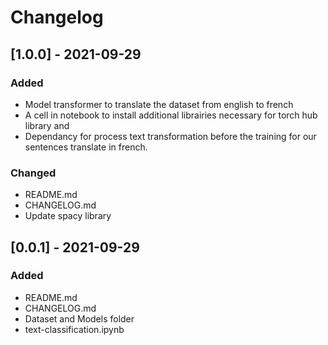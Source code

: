 # Changelog

## [1.0.0] - 2021-09-29
### Added
- Model transformer to translate the dataset from english to french
- A cell in notebook to install additional librairies necessary for torch hub library and
- Dependancy for process text transformation before the training for our sentences translate in french.

### Changed
- README.md
- CHANGELOG.md
- Update spacy library 

## [0.0.1] - 2021-09-29
### Added
- README.md
- CHANGELOG.md
- Dataset and Models folder
- text-classification.ipynb